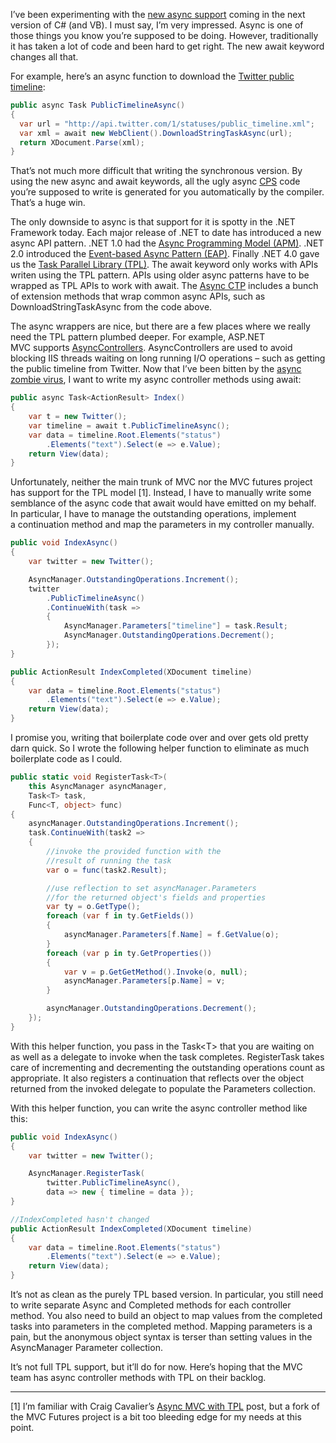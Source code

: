 I’ve been experimenting with the [new async
support](http://msdn.microsoft.com/en-us/vstudio/async.aspx) coming in
the next version of C\# (and VB). I must say, I’m very impressed. Async
is one of those things you know you’re supposed to be doing. However,
traditionally it has taken a lot of code and been hard to get right. The
new await keyword changes all that.

For example, here’s an async function to download the [Twitter public
timeline](http://dev.twitter.com/doc/get/statuses/public_timeline):

``` csharp
public async Task PublicTimelineAsync()
{
  var url = "http://api.twitter.com/1/statuses/public_timeline.xml";
  var xml = await new WebClient().DownloadStringTaskAsync(url);
  return XDocument.Parse(xml);
}
```

That’s not much more difficult that writing the synchronous version. By
using the new async and await keywords, all the ugly async
[CPS](http://en.wikipedia.org/wiki/Continuation-passing_style) code
you’re supposed to write is generated for you automatically by the
compiler. That’s a huge win.

The only downside to async is that support for it is spotty in the .NET
Framework today. Each major release of .NET to date has introduced a new
async API pattern. .NET 1.0 had the [Async Programming Model
(APM)](http://msdn.microsoft.com/en-us/library/ms228963.aspx). .NET 2.0
introduced the [Event-based Async Pattern
(EAP)](http://msdn.microsoft.com/en-us/library/wewwczdw.aspx). Finally
.NET 4.0 gave us the [Task Parallel Library
(TPL)](http://msdn.microsoft.com/en-us/library/dd537609.aspx). The await
keyword only works with APIs writen using the TPL pattern. APIs using
older async patterns have to be wrapped as TPL APIs to work with await.
The [Async
CTP](http://www.microsoft.com/downloads/en/details.aspx?FamilyID=4738205d-5682-47bf-b62e-641f6441735b&displaylang=en)
includes a bunch of extension methods that wrap common async APIs, such
as DownloadStringTaskAsync from the code above.

The async wrappers are nice, but there are a few places where we really
need the TPL pattern plumbed deeper. For example, ASP.NET
MVC supports [AsyncControllers](http://msdn.microsoft.com/en-us/library/ee728598.aspx).
AsyncControllers are used to avoid blocking IIS threads waiting on long
running I/O operations – such as getting the public timeline from
Twitter. Now that I’ve been bitten by the [async zombie
virus](http://blogs.msdn.com/b/lucian/archive/2011/04/15/async-ctp-refresh-design-changes.aspx),
I want to write my async controller methods using await:

``` csharp
public async Task<ActionResult> Index()
{
    var t = new Twitter();
    var timeline = await t.PublicTimelineAsync();
    var data = timeline.Root.Elements("status")
        .Elements("text").Select(e => e.Value);
    return View(data);
}
```

Unfortunately, neither the main trunk of MVC nor the MVC futures project
has support for the TPL model [1]. Instead, I have to manually write
some semblance of the async code that await would have emitted on my
behalf. In particular, I have to manage the outstanding operations,
implement a continuation method and map the parameters in my controller
manually.

``` csharp
public void IndexAsync()
{
    var twitter = new Twitter();

    AsyncManager.OutstandingOperations.Increment();
    twitter
        .PublicTimelineAsync()
        .ContinueWith(task =>
        {
            AsyncManager.Parameters["timeline"] = task.Result;
            AsyncManager.OutstandingOperations.Decrement();
        });
}

public ActionResult IndexCompleted(XDocument timeline)
{
    var data = timeline.Root.Elements("status")
        .Elements("text").Select(e => e.Value);
    return View(data);
}
```

I promise you, writing that boilerplate code over and over gets old
pretty darn quick. So I wrote the following helper function to eliminate
as much boilerplate code as I could.

``` csharp
public static void RegisterTask<T>(
    this AsyncManager asyncManager,
    Task<T> task,
    Func<T, object> func)
{
    asyncManager.OutstandingOperations.Increment();
    task.ContinueWith(task2 =>
    {
        //invoke the provided function with the
        //result of running the task
        var o = func(task2.Result);

        //use reflection to set asyncManager.Parameters
        //for the returned object's fields and properties
        var ty = o.GetType();
        foreach (var f in ty.GetFields())
        {
            asyncManager.Parameters[f.Name] = f.GetValue(o);
        }
        foreach (var p in ty.GetProperties())
        {
            var v = p.GetGetMethod().Invoke(o, null);
            asyncManager.Parameters[p.Name] = v;
        }

        asyncManager.OutstandingOperations.Decrement();
    });
}
```

With this helper function, you pass in the Task\<T\> that you are
waiting on as well as a delegate to invoke when the task completes.
RegisterTask takes care of incrementing and decrementing the outstanding
operations count as appropriate. It also registers a continuation that
reflects over the object returned from the invoked delegate to
populate the Parameters collection.

With this helper function, you can write the async controller method
like this:

```csharp
public void IndexAsync()
{
    var twitter = new Twitter();

    AsyncManager.RegisterTask(
        twitter.PublicTimelineAsync(),
        data => new { timeline = data });
}

//IndexCompleted hasn't changed
public ActionResult IndexCompleted(XDocument timeline)
{
    var data = timeline.Root.Elements("status")
        .Elements("text").Select(e => e.Value);
    return View(data);
}
```

It’s not as clean as the purely TPL based version. In particular, you
still need to write separate Async and Completed methods for each
controller method. You also need to build an object to map values from
the completed tasks into parameters in the completed method. Mapping
parameters is a pain, but the anonymous object syntax is terser than
setting values in the AsyncManager Parameter collection.

It’s not full TPL support, but it’ll do for now. Here’s hoping that the
MVC team has async controller methods with TPL on their backlog.

------------------------------------------------------------------------

[1] I’m familiar with Craig Cavalier’s [Async MVC with
TPL](http://craigcav.wordpress.com/2010/12/23/asynchronous-mvc-using-the-task-parallel-library/)
post, but a fork of the MVC Futures project is a bit too bleeding edge
for my needs at this point.
